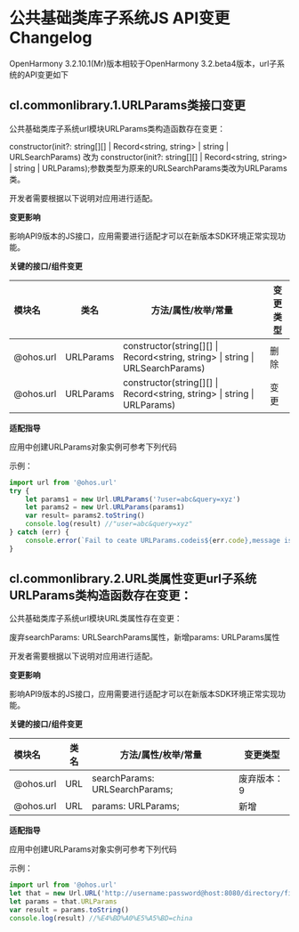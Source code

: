 # 公共基础类库子系统JS API变更Changelog

OpenHarmony 3.2.10.1(Mr)版本相较于OpenHarmony 3.2.beta4版本，url子系统的API变更如下

## cl.commonlibrary.1.URLParams类接口变更
公共基础类库子系统url模块URLParams类构造函数存在变更：

constructor(init?: string[][] | Record<string, string> | string | URLSearchParams) 改为 constructor(init?: string[][] | Record<string, string> | string | URLParams);参数类型为原来的URLSearchParams类改为URLParams类。

开发者需要根据以下说明对应用进行适配。

 **变更影响**

影响API9版本的JS接口，应用需要进行适配才可以在新版本SDK环境正常实现功能。

**关键的接口/组件变更**

| 模块名                    | 类名                | 方法/属性/枚举/常量                                          | 变更类型 |
| :------------------------ | ------------------- | ------------------------------------------------------------ | -------- |
| @ohos.url        | URLParams         | constructor(string[][] \| Record&lt;string, string&gt; \| string \| URLSearchParams) | 删除  |
| @ohos.url         | URLParams       | constructor(string[][] \| Record&lt;string, string&gt; \| string \| URLParams)| 变更

**适配指导**

应用中创建URLParams对象实例可参考下列代码

示例：

```ts
import url from '@ohos.url'
try {
    let params1 = new Url.URLParams('?user=abc&query=xyz')
    let params2 = new Url.URLParams(params1)
    var result= params2.toString()
    console.log(result) //"user=abc&query=xyz"
} catch (err) {
    console.error(`Fail to ceate URLParams.codeis${err.code},message is ${err.message}`);
}
```
## cl.commonlibrary.2.URL类属性变更url子系统URLParams类构造函数存在变更：
公共基础类库子系统url模块URL类属性存在变更：

废弃searchParams: URLSearchParams属性，新增params: URLParams属性

开发者需要根据以下说明对应用进行适配。 

 **变更影响**

影响API9版本的JS接口，应用需要进行适配才可以在新版本SDK环境正常实现功能。

**关键的接口/组件变更**

| 模块名                    | 类名                | 方法/属性/枚举/常量                                          | 变更类型 |
| :------------------------ | ------------------- | ------------------------------------------------------------ | -------- |
| @ohos.url        | URL         |  searchParams: URLSearchParams; |废弃版本：9<br>    |
| @ohos.url        | URL         |  params: URLParams; | 新增     |

**适配指导**

应用中创建URLParams对象实例可参考下列代码

示例：

```ts
import url from '@ohos.url'
let that = new Url.URL('http://username:password@host:8080/directory/file?你好=china#qwer=da')
let params = that.URLParams
var result = params.toString()
console.log(result) //%E4%BD%A0%E5%A5%BD=china
```